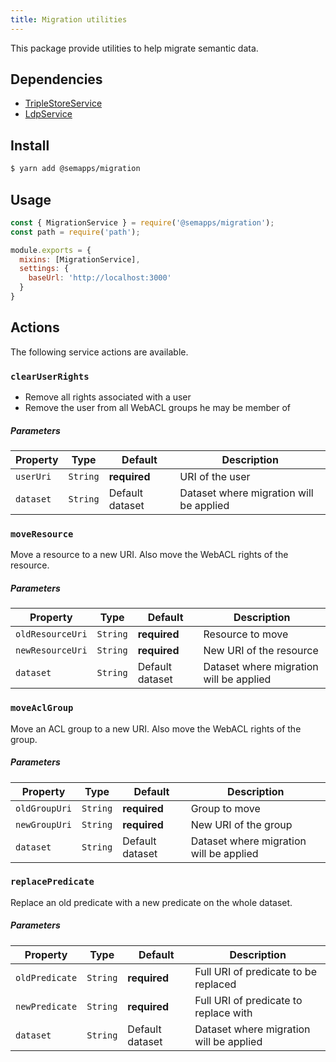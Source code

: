 ```yaml
---
title: Migration utilities
---
```


This package provide utilities to help migrate semantic data.

## Dependencies
- [TripleStoreService](triplestore)
- [LdpService](ldp)

## Install

```bash
$ yarn add @semapps/migration
```

## Usage

```js
const { MigrationService } = require('@semapps/migration');
const path = require('path');

module.exports = {
  mixins: [MigrationService],
  settings: {
    baseUrl: 'http://localhost:3000'
  }
}
```

## Actions

The following service actions are available.


### `clearUserRights`

- Remove all rights associated with a user
- Remove the user from all WebACL groups he may be member of

##### Parameters
| Property      | Type     | Default         | Description                             |
|---------------|----------|-----------------|-----------------------------------------|
| `userUri`     | `String` | **required**    | URI of the user                         |
| `dataset`     | `String` | Default dataset | Dataset where migration will be applied |


### `moveResource`

Move a resource to a new URI. Also move the WebACL rights of the resource.

##### Parameters
| Property         | Type     | Default         | Description                             |
|------------------|----------|-----------------|-----------------------------------------|
| `oldResourceUri` | `String` | **required**    | Resource to move                        |
| `newResourceUri` | `String` | **required**    | New URI of the resource                 |
| `dataset`        | `String` | Default dataset | Dataset where migration will be applied |


### `moveAclGroup`

Move an ACL group to a new URI. Also move the WebACL rights of the group.

##### Parameters
| Property      | Type     | Default         | Description                             |
|---------------|----------|-----------------|-----------------------------------------|
| `oldGroupUri` | `String` | **required**    | Group to move                           |
| `newGroupUri` | `String` | **required**    | New URI of the group                    |
| `dataset`     | `String` | Default dataset | Dataset where migration will be applied |


### `replacePredicate`

Replace an old predicate with a new predicate on the whole dataset.

##### Parameters
| Property       | Type     | Default         | Description                             |
|----------------|----------|-----------------|-----------------------------------------|
| `oldPredicate` | `String` | **required**    | Full URI of predicate to be replaced    |
| `newPredicate` | `String` | **required**    | Full URI of predicate to replace with   |
| `dataset`      | `String` | Default dataset | Dataset where migration will be applied |
